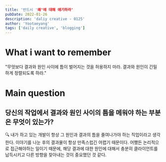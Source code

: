 ```yaml
---
title: '반드시 '왜'에 대해 얘기하라'
pubDate: 2022-01-26
description: 'daliy creative - 0125'
author: 'Yootaeyang'
tags: ['daily creative', 'blogging']
---
```


# What i want to remember

"무엇보다 결과와 원인 사이에 틈이 벌어지는 것을 허용하지 마라. 결과와 원인이 긴밀하게 정렬되도록 하라."

# Main question

## 당신의 작업에서 결과와 원인 사이의 틈을 메워야 하는 부분은 무엇이 있는가?

🔍 내가 하고 있는 개발이 항상 그 원인과 결과의 틈을 줄여나가야 하는 직업이라고 생각한다. 이야기를 나눈 후의 결과물이 항상 만족스럽긴 어렵기 때문이다. 어쨌든 논리적으로 접근해야하는 일이기 때문에, 해당 결과에 대한 원인에 대해서 충분히 클라이언트를 납득시키고 다른 방향을 찾아내는 것이 중요했던 것 같다.
